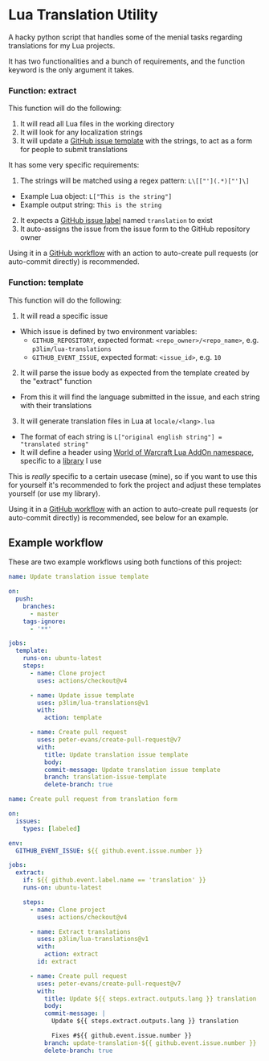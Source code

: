 # Lua Translation Utility

A hacky python script that handles some of the menial tasks regarding translations for my Lua projects.

It has two functionalities and a bunch of requirements, and the function keyword is the only argument it takes.

### Function: extract

This function will do the following:

1. It will read all Lua files in the working directory
2. It will look for any localization strings
3. It will update a [GitHub issue template](https://docs.github.com/en/communities/using-templates-to-encourage-useful-issues-and-pull-requests/configuring-issue-templates-for-your-repository) with the strings, to act as a form for people to submit translations

It has some very specific requirements:

1. The strings will be matched using a regex pattern: `L\[["'](.*)["']\]`
  - Example Lua object: `L["This is the string"]`
  - Example output string: `This is the string`
2. It expects a [GitHub issue label](https://docs.github.com/en/issues/using-labels-and-milestones-to-track-work/managing-labels) named `translation` to exist
3. It auto-assigns the issue from the issue form to the GitHub repository owner

Using it in a [GitHub workflow](https://docs.github.com/en/actions) with an action to auto-create pull requests (or auto-commit directly) is recommended.

### Function: template

This function will do the following:

1. It will read a specific issue
  - Which issue is defined by two environment variables:
    - `GITHUB_REPOSITORY`, expected format: `<repo_owner>/<repo_name>`, e.g. `p3lim/lua-translations`
    - `GITHUB_EVENT_ISSUE`, expected format: `<issue_id>`, e.g. `10`
2. It will parse the issue body as expected from the template created by the "extract" function
  - From this it will find the language submitted in the issue, and each string with their translations
3. It will generate translation files in Lua at `locale/<lang>.lua`
  - The format of each string is `L["original english string"] = "translated string"`
  - It will define a header using [World of Warcraft Lua AddOn namespace](https://warcraft.wiki.gg/wiki/Using_the_AddOn_namespace), specific to a [library](https://github.com/p3lim-wow/Dashi/wiki/namespace#namespacellocalestring) I use

This is _really_ specific to a certain usecase (mine), so if you want to use this for yourself it's recommended to fork the project and adjust these templates yourself (or use my library).

Using it in a [GitHub workflow](https://docs.github.com/en/actions) with an action to auto-create pull requests (or auto-commit directly) is recommended, see below for an example.

## Example workflow

These are two example workflows using both functions of this project:

```yaml
name: Update translation issue template

on:
  push:
    branches:
      - master
    tags-ignore:
      - '**'

jobs:
  template:
    runs-on: ubuntu-latest
    steps:
      - name: Clone project
        uses: actions/checkout@v4

      - name: Update issue template
        uses: p3lim/lua-translations@v1
        with:
          action: template

      - name: Create pull request
        uses: peter-evans/create-pull-request@v7
        with:
          title: Update translation issue template
          body:
          commit-message: Update translation issue template
          branch: translation-issue-template
          delete-branch: true
```

```yaml
name: Create pull request from translation form

on:
  issues:
    types: [labeled]

env:
  GITHUB_EVENT_ISSUE: ${{ github.event.issue.number }}

jobs:
  extract:
    if: ${{ github.event.label.name == 'translation' }}
    runs-on: ubuntu-latest

    steps:
      - name: Clone project
        uses: actions/checkout@v4

      - name: Extract translations
        uses: p3lim/lua-translations@v1
        with:
          action: extract
        id: extract

      - name: Create pull request
        uses: peter-evans/create-pull-request@v7
        with:
          title: Update ${{ steps.extract.outputs.lang }} translation
          body:
          commit-message: |
          	Update ${{ steps.extract.outputs.lang }} translation

          	Fixes #${{ github.event.issue.number }}
          branch: update-translation-${{ github.event.issue.number }}
          delete-branch: true
```
